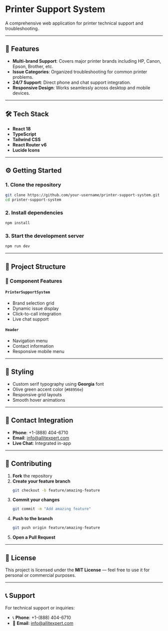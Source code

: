 # Printer Support System

A comprehensive web application for printer technical support and troubleshooting.

---

## 🚀 Features

- **Multi-brand Support**: Covers major printer brands including HP, Canon, Epson, Brother, etc.
- **Issue Categories**: Organized troubleshooting for common printer problems.
- **24/7 Support**: Direct phone and chat support integration.
- **Responsive Design**: Works seamlessly across desktop and mobile devices.

---

## 🛠️ Tech Stack

- **React 18**
- **TypeScript**
- **Tailwind CSS**
- **React Router v6**
- **Lucide Icons**

---

## ⚙️ Getting Started

### 1. Clone the repository

```bash
git clone https://github.com/your-username/printer-support-system.git
cd printer-support-system
```

### 2. Install dependencies

```bash
npm install
```

### 3. Start the development server

```bash
npm run dev
```

---

## 📁 Project Structure

### 🔹 Component Features

#### `PrinterSupportSystem`
- Brand selection grid
- Dynamic issue display
- Click-to-call integration
- Live chat support

#### `Header`
- Navigation menu
- Contact information
- Responsive mobile menu

---

## 🎨 Styling

- Custom serif typography using **Georgia** font
- Olive green accent color (`#88956e`)
- Responsive grid layouts
- Smooth hover animations

---

## 💬 Contact Integration

- **Phone**: +1-(888) 404-6710  
- **Email**: [info@allitexpert.com](mailto:info@allitexpert.com)  
- **Live Chat**: Integrated in-app

---

## 🤝 Contributing

1. **Fork** the repository
2. **Create your feature branch**  
   ```bash
   git checkout -b feature/amazing-feature
   ```
3. **Commit your changes**  
   ```bash
   git commit -m "Add amazing feature"
   ```
4. **Push to the branch**  
   ```bash
   git push origin feature/amazing-feature
   ```
5. **Open a Pull Request**

---

## 📄 License

This project is licensed under the **MIT License** — feel free to use it for personal or commercial purposes.

---

## 📞 Support

For technical support or inquiries:

- 📞 **Phone**: +1-(888) 404-6710  
- 📧 **Email**: [info@allitexpert.com](mailto:info@allitexpert.com)
